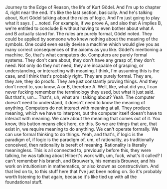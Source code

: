 Journey to the Edge of Reason, the life of Kurt Gödel.
And I'm up to chapter 4, right near the end.
It's like the last section, basically.
And he's talking about, Kurt Gödel talking about the rules of logic.
And I'm just going to play what it says.
[
...noted. For example, if we prove A, and also that A implies B, we're entitled to conclude B without having to even bother about what A and B actually stand for.
The rules are purely formal, Gödel noted. They could be applied by someone who knew nothing about the meaning of the symbols.
One could even easily devise a machine which would give you as many correct consequences of the axioms as you like.
Gödel's mentioning a machine.
So, that's what computers do.
Computers are purely formal systems.
They don't care about, they don't have any grasp of, they don't need.
Not only do they not need, they are incapable of grasping, or understanding, or interacting with meaning.
I think, I'm assuming this is the case, and I think that's probably right.
They are purely formal. They are, they are, they do proofs.
They are just constantly proving things.
And they don't need to, you know, A or B, therefore A.
Well, like, what did you, I can never fucking remember the terminology they used, but what it just said.
But that's, um...
That's, uh, what am I talking about?
Yeah.
The computer doesn't need to understand, it doesn't need to know the meaning of anything.
Computers do not interact with meaning at all.
They produce meaning, which we have to interpret, but the computer itself doesn't have to interact with meaning.
We care about the meaning that comes out of it.
You know, this button means click here, do this.
So we are things that are, that exist in, we require meaning to do anything.
We can't operate formally.
We can use formal thinking to do things.
Yeah, and that's, if logic is the paradigm of, if logic is the paradigm of, um, of rationality, as traditionally conceived,
then rationality is bereft of meaning.
Rationality is literally meaningless.
This is all connected to, previously before this, they were talking, he was talking about Hilbert's work with, um, fuck, what's it called?
I can't remember his branch, and Brouwer's, his nemesis Brouwer, and his work on intuitionism in mathematics, or also known as constructivism.
And that led on to, to this stuff here that I've just been noting on.
So it's probably worth listening to that again, because it's like tied up with all the foundational stuff.
